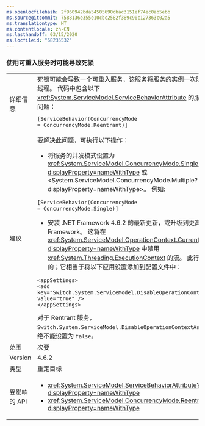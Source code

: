 ```yaml
---
ms.openlocfilehash: 2f960942bda54505690cbac3151ef74ec0ab5ebb
ms.sourcegitcommit: 7588136e355e10cbc2582f389c90c127363c02a5
ms.translationtype: HT
ms.contentlocale: zh-CN
ms.lasthandoff: 03/15/2020
ms.locfileid: "68235532"
---
```

### <a name="deadlock-may-result-when-using-reentrant-services"></a>使用可重入服务时可能导致死锁

|   |   |
|---|---|
|详细信息|死锁可能会导致一个可重入服务，该服务将服务的实例一次限制为一个执行线程。 代码中包含以下 <xref:System.ServiceModel.ServiceBehaviorAttribute> 的服务容易遇到此问题：<pre><code class="lang-csharp">[ServiceBehavior(ConcurrencyMode = ConcurrencyMode.Reentrant)]&#13;&#10;</code></pre>|
|建议|要解决此问题，可执行以下操作：<ul><li>将服务的并发模式设置为 <xref:System.ServiceModel.ConcurrencyMode.Single?displayProperty=nameWithType> 或 &lt;System.ServiceModel.ConcurrencyMode.Multiple?displayProperty=nameWithType&gt;。 例如:</li></ul><pre><code class="lang-csharp">[ServiceBehavior(ConcurrencyMode = ConcurrencyMode.Single)]&#13;&#10;</code></pre><ul><li>安装 .NET Framework 4.6.2 的最新更新，或升级到更高版本的 .NET Framework。 这将在 <xref:System.ServiceModel.OperationContext.Current?displayProperty=nameWithType> 中禁用 <xref:System.Threading.ExecutionContext> 的流。 此行为是可配置的；它相当于将以下应用设置添加到配置文件中：</li></ul><pre><code class="lang-xml">&lt;appSettings&gt;&#13;&#10;&lt;add key=&quot;Switch.System.ServiceModel.DisableOperationContextAsyncFlow&quot; value=&quot;true&quot; /&gt;&#13;&#10;&lt;/appSettings&gt;&#13;&#10;</code></pre>对于 Rentrant 服务，<code>Switch.System.ServiceModel.DisableOperationContextAsyncFlow</code> 的值绝不能设置为 <code>false</code>。|
|范围|次要|
|Version|4.6.2|
|类型|重定目标|
|受影响的 API|<ul><li><xref:System.ServiceModel.ServiceBehaviorAttribute?displayProperty=nameWithType></li><li><xref:System.ServiceModel.ConcurrencyMode.Reentrant?displayProperty=nameWithType></li></ul>|
